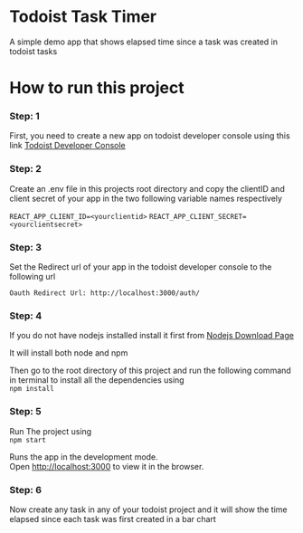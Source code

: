 # Todoist Task Timer
A simple demo app that shows elapsed time since a task was created in todoist tasks


# How to run this project

### Step: 1

First, you need to create a new app on todoist developer console using this link [Todoist Developer Console](https://developer.todoist.com/appconsole.html)

### Step: 2

Create an .env file in this projects root directory and copy the clientID and client secret of your app in the two following variable names respectively

`REACT_APP_CLIENT_ID=<yourclientid>`
`REACT_APP_CLIENT_SECRET=<yourclientsecret>`

### Step: 3

Set the Redirect url of your app in the todoist developer console to the following url

`Oauth Redirect Url: http://localhost:3000/auth/`


### Step: 4
If you do not have nodejs installed install it first from [Nodejs Download Page](https://nodejs.org/en/download/)

It will install both node and npm

Then go to the root directory of this project and run the following command in terminal to install all the dependencies using\
`npm install`


### Step: 5
Run The project using\
`npm start`

Runs the app in the development mode.\
Open [http://localhost:3000](http://localhost:3000) to view it in the browser.


### Step: 6
Now create any task in any of your todoist project and it will show the time elapsed since each task was first created in a bar chart
